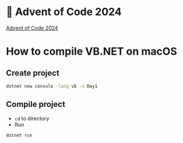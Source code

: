 # 🎄 Advent of Code 2024

[Advent of Code 2024](https://adventofcode.com/)

# How to compile VB.NET on macOS
## Create project
```bash
dotnet new console -lang vb -o Day1
```

## Compile project
- `cd` to directory
- Run
```bash
dotnet run
```